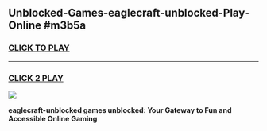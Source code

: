 
## Unblocked-Games-eaglecraft-unblocked-Play-Online #m3b5a
<h3>
<a href="https://news.freeplayer.one?title=eaglecraft-unblocked&ref=3">CLICK TO PLAY</a></h3>
<hr>

<h3>
<a href="https://news.freeplayer.one?title=eaglecraft-unblocked&ref=3">CLICK 2 PLAY</a>
  
</h3>

<a href="https://news.freeplayer.one?title=eaglecraft-unblocked&ref=3"><img src="https://clearcache.store/games.png"></a>


**eaglecraft-unblocked games unblocked: Your Gateway to Fun and Accessible Online Gaming**
